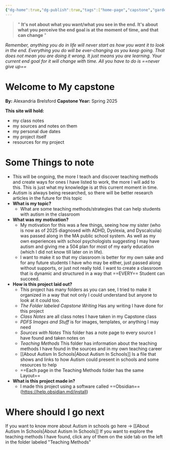 ```yaml
---
{"dg-home":true,"dg-publish":true,"tags":["home-page","capstone","gardenEntry"],"permalink":"/welcome/","dgPassFrontmatter":true}
---
```


> " **It's not about what you want/what you see in the end. It's about what you perceive the end goal is at the moment of time, and that can change** "

*Remember, anything you do in life will never start as how you want it to look in the end. Everything you do will be ever-changing as you keep going. That does not mean you are doing it wrong. It just means you are learning. Your current end goal for it will change with time. All you have to do is ==never give up==*
# Welcome to My capstone
**By:** Alexandria Brelsford
**Capstone Year:** Spring 2025

**This site will hold:**
-  my class notes
- my sources and notes on them
- my personal due dates
- my project itself 
- resources for my project 

# **Some Things to note**
- This will be ongoing, the more I teach and discover teaching methods and create ways for ones I have listed to work, the more I will add to this. This is just what my knowledge is at this current moment in time. 
- Autism is always being researched, so there will be better research articles in the future for this topic
- **What is my topic?**
	- What are some teaching methods/strategies that can help students with autism in the classroom
- **What was my motivation?**
	- My motivation for this was a few things, seeing how my sister (who is now as of 2025 diagnosed with ADHD, Dyslexia, and Dyscalculia) was passed along in the MA public school system. As well as my own experiences with school psychologists suggesting I may have autism and giving me a 504 plan for most of my early education (which I did not know till later on in life). 
	- I want to make it so that my classroom is better for my own sake and for any future students I have who may be either, just passed along without supports, or just not really told. I want to create a classroom that is dynamic and structured in a way that ==EVERY== Student can succeed. 
- **How is this project laid out?**
	- This project has many folders as you can see, I tried to make it organized in a way that not only I could understand but anyone to look at it could too. 
	- *The Folder labeled Capstone Writing* Has any writing I have done for this project
	- *Class Notes* are all class notes I have taken in my Capstone class
	- *PDFS Images and Stuff* is for images, templates, or anything I may need 
	- *Sources with Notes* This folder has a note page to every source I have found and taken notes on
	- *Teaching Methods* This folder has information about the teaching methods I have found in the sources and in my own teaching career
	- [[About Autism In Schools\|About Autism In Schools]] Is a file that shows and links to how Autism could present in schools and some resources to help
	- ==Each page in the Teaching Methods folder has the same Layout==
- **What is this project made in?**
	- I made this project using a software called ==Obsidian== (https://help.obsidian.md/install)

# Where should I go next
If you want to know more about Autism in schools go here → [[About Autism In Schools\|About Autism In Schools]]
If you want to explore the teaching methods I have found, click any of them on the side tab on the left in the folder labeled "Teaching Methods"